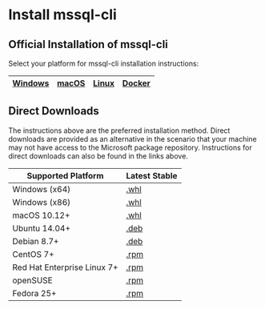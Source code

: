 # Install mssql-cli

## Official Installation of mssql-cli

Select your platform for mssql-cli installation instructions:

| [Windows](https://github.com/dbcli/mssql-cli/blob/master/doc/installation/windows.md#windows-installation) | [macOS](https://github.com/dbcli/mssql-cli/blob/master/doc/installation/macos.md#macos-installation) | [Linux](https://github.com/dbcli/mssql-cli/blob/master/doc/installation/linux.md) | [Docker](https://github.com/dbcli/mssql-cli/blob/master/docker_environments/) |
| - | - | - | - |


## Direct Downloads

The instructions above are the preferred installation method. Direct downloads are provided as an alternative in the 
scenario that your machine may not have access to the Microsoft package repository. Instructions for direct downloads can
also be found in the links above.

| Supported Platform                         |Latest Stable                 |
|--------------------------------------------|------------------------------|
|  Windows (x64)                             |[.whl][whl-win-x64]           |
|  Windows (x86)                             |[.whl][whl-win-x86]           |
|  macOS 10.12+                              |[.whl][whl-macos]             |
|  Ubuntu 14.04+                             |[.deb][deb]                   |
|  Debian 8.7+                               |[.deb][deb]                   |
|  CentOS 7+                                 |[.rpm][rpm]                   |
|  Red Hat Enterprise Linux 7+               |[.rpm][rpm]                   |
|  openSUSE                                  |[.rpm][rpm]                   |
|  Fedora 25+                                |[.rpm][rpm]                   |

[deb]: https://packages.microsoft.com/ubuntu/14.04/prod/pool/main/m/mssql-cli/mssql-cli_0.15.0-1_all.deb
[rpm]: https://packages.microsoft.com/rhel/7/prod/mssql-cli-0.15.0-1.el7.x86_64.rpm
[whl-win-x64]: https://files.pythonhosted.org/packages/79/31/1be42f3632a30bb126e02cda4312b797f5f2cdef60b9c62596196a475037/mssql_cli-0.15.0-py2.py3-none-win_amd64.whl
[whl-win-x86]: https://files.pythonhosted.org/packages/21/8c/9829c2094b4f179f9c2f4548b2ba089867f84a3758cb70575ef2a905e877/mssql_cli-0.15.0-py2.py3-none-win32.whl
[whl-macos]: https://files.pythonhosted.org/packages/43/5d/c9af6aec5b491e7b0c5ccf00b4b8062282d6c4cfb4c0417891bd6013e299/mssql_cli-0.15.0-py2.py3-none-macosx_10_11_intel.whl

